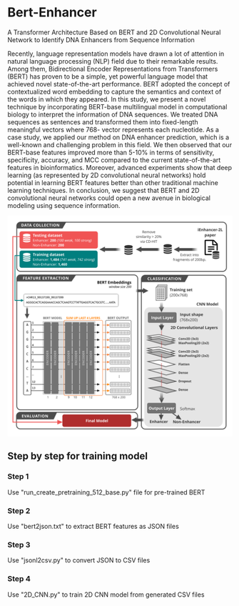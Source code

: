 # Bert-Enhancer
A Transformer Architecture Based on BERT and 2D Convolutional Neural Network to Identify DNA Enhancers from Sequence Information

Recently, language representation models have drawn a lot of attention in natural language processing (NLP) field due to their remarkable results. Among them, Bidirectional Encoder Representations from Transformers (BERT) has proven to be a simple, yet powerful language model that achieved novel state-of-the-art performance. BERT adopted the concept of contextualized word embedding to capture the semantics and context of the words in which they appeared. In this study, we present a novel technique by incorporating BERT-base multilingual model in computational biology to interpret the information of DNA sequences. We treated DNA sequences as sentences and transformed them into fixed-length meaningful vectors where 768- vector represents each nucleotide. As a case study, we applied our method on DNA enhancer prediction, which is a well-known and challenging problem in this field. We then observed that our BERT-base features improved more than 5-10% in terms of sensitivity, specificity, accuracy, and MCC compared to the current state-of-the-art features in bioinformatics. Moreover, advanced experiments show that deep learning (as represented by 2D convolutional neural networks) hold potential in learning BERT features better than other traditional machine learning techniques. In conclusion, we suggest that BERT and 2D convolutional neural networks could open a new avenue in biological modeling using sequence information.

![Image browser window](figures/flowchart.png)

## Step by step for training model
### Step 1
Use "run_create_pretraining_512_base.py" file for pre-trained BERT
### Step 2
Use "bert2json.txt" to extract BERT features as JSON files
### Step 3
Use "jsonl2csv.py" to convert JSON to CSV files
### Step 4
Use "2D_CNN.py" to train 2D CNN model from generated CSV files
